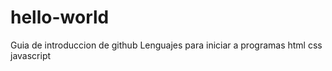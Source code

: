 # hello-world
Guia de introduccion de github
Lenguajes para iniciar a programas html css javascript
